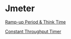 # Jmeter 

[Ramp-up Period & Think Time](./Ramp-upPeriod&ThinkTime.md)

[Constant Throughput Timer](./ConstantThroughputTimer.md)
